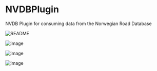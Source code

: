# NVDBPlugin
NVDB Plugin for consuming data from the Norwegian Road Database

![README](https://github.com/JACCCostring/NVDBPlugin/assets/93591202/c444632b-c8e9-4add-8634-86a01a1cbc6b)

![image](https://github.com/JACCCostring/NVDBPlugin/assets/93591202/a634b683-34ca-4c80-a5f2-6cfbeeb112a9)

![image](https://github.com/JACCCostring/NVDBPlugin/assets/93591202/2466741b-6642-44e4-a01b-a6f0b79b6fa1)

![image](https://github.com/JACCCostring/NVDBPlugin/assets/93591202/cc256852-dead-4b15-b248-48fcb9e64c7b)
